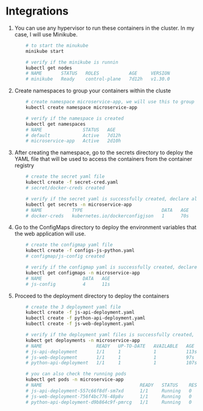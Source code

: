 # Integrations

1. You can use any hypervisor to run these containers in the cluster. In my case, I will use Minikube.

    ```bash
        # to start the minukube
        minikube start

        # verify if the minikube is runnin
        kubectl get nodes
        # NAME       STATUS   ROLES           AGE     VERSION
        # minikube   Ready    control-plane   7d12h   v1.30.0
    ```

2. Create namespaces to group your containers within the cluste

    ```bash
        # create namespace microservice-app, we will use this to group our resources
        kubectl create namespace microservice-app

        # verify if the namespace is created
        kubectl get namespaces
        # NAME               STATUS   AGE
        # default            Active   7d12h
        # microservice-app   Active   2d10h
    ```

3. After creating the namespace, go to the secrets directory to deploy the YAML file that will be used to access the containers from the container registry

    ```bash
        # create the secret yaml file
        kubectl create -f secret-cred.yaml
        # secret/docker-creds created

        # verify if the secret yaml is successfully created, declare also the namespace where we deploy it
        kubectl get secrets -n microservice-app
        # NAME           TYPE                             DATA   AGE
        # docker-creds   kubernetes.io/dockerconfigjson   1      70s
    ```

4. Go to the ConfigMaps directory to deploy the environment variables that the web application will use.

    ```bash
        # create the configmap yaml file
        kubectl create -f configs-js-python.yaml
        # configmap/js-config created

        # verify if the configmap yaml is successfully created, declare also the namespace where we deploy it
        kubectl get configmaps -n microservice-app
        # NAME               DATA   AGE
        # js-config          4      11s
    ```

5. Proceed to the deployment directory to deploy the containers

    ```bash
        # create the 3 deployment yaml file
        kubectl create -f js-api-deployment.yaml
        kubectl create -f python-api-deployment.yaml
        kubectl create -f js-web-deployment.yaml

        # verify if the deployment yaml files is successfully created, declare also the namespace where we deploy it
        kubect get deployments -n microservice-app
        # NAME                    READY   UP-TO-DATE   AVAILABLE   AGE
        # js-api-deployment       1/1     1            1           113s
        # js-web-deployment       1/1     1            1           97s
        # python-api-deployment   1/1     1            1           107s

        # you can also check the running pods 
        kubectl get pods -n microservice-app
        # NAME                                    READY   STATUS    RESTARTS   AGE
        # js-api-deployment-557c66f8df-sm7xd      1/1     Running   0          3m10s
        # js-web-deployment-756f4bc776-48p8v      1/1     Running   0          2m53s
        # python-api-deployment-d9b864c9f-pmrcg   1/1     Running   0          3m4s
    ```
